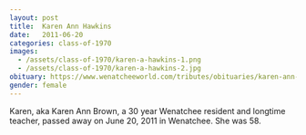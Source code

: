 ```yaml
---
layout: post
title:  Karen Ann Hawkins
date:   2011-06-20
categories: class-of-1970
images:
  - /assets/class-of-1970/karen-a-hawkins-1.png
  - /assets/class-of-1970/karen-a-hawkins-2.jpg
obituary: https://www.wenatcheeworld.com/tributes/obituaries/karen-ann-hawkins-brown/article_9ee835ea-2ac5-5aae-b71f-a9e97d225c89.html
gender: female
---
```

Karen, aka Karen Ann Brown, a 30 year Wenatchee resident and longtime teacher, passed away on June 20, 2011 in Wenatchee. She was 58.
